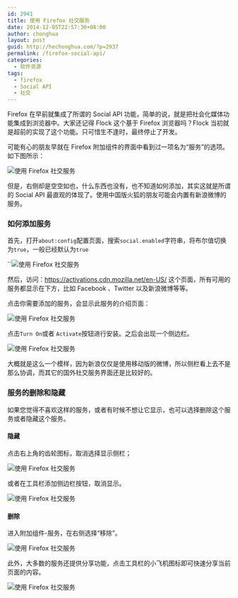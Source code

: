 ```yaml
---
id: 2941
title: 使用 Firefox 社交服务
date: 2014-12-05T22:57:30+08:00
author: chonghua
layout: post
guid: http://hechonghua.com/?p=2937
permalink: /firefox-social-api/
categories:
  - 软件资源
tags:
  - firefox
  - Social API
  - 社交
---
```

Firefox 在早前就集成了所谓的 Social API 功能，简单的说，就是把社会化媒体功能集成到浏览器中。大家还记得 Flock 这个基于 Firefox 浏览器吗？Flock 当初就是超前的实现了这个功能。只可惜生不逢时，最终停止了开发。

<!--more-->

可能有心的朋友早就在 Firefox 附加组件的界面中看到过一项名为“服务”的选项。如下图所示：

![使用 Firefox 社交服务](http://chonghua-1251666171.cos.ap-shanghai.myqcloud.com/SocialAPI.png) 

但是，右侧却是空空如也，什么东西也没有，也不知道如何添加，其实这就是所谓的 Social API 最直观的体现了。使用中国版火狐的朋友可能会内置有新浪微博的服务。

### 如何添加服务

首先，打开`about:config`配置页面，搜索`social.enabled`字符串，将布尔值切换为`true`，一般已经默认为`true`

``![使用 Firefox 社交服务](http://chonghua-1251666171.cos.ap-shanghai.myqcloud.com/socialapi1.png)

然后，访问：<a title="https://activations.cdn.mozilla.net/en-US/" href="https://activations.cdn.mozilla.net/en-US/" target="_blank">https://activations.cdn.mozilla.net/en-US/</a> 这个页面，所有可用的服务都显示在下方，比如 Facebook 、Twitter 以及新浪微博等等。

点击你需要添加的服务，会显示此服务的介绍页面：

![使用 Firefox 社交服务](http://chonghua-1251666171.cos.ap-shanghai.myqcloud.com/socialapi2.png) 

点击`Turn On`或者 `Activate`按钮进行安装。之后会出现一个侧边栏。

![使用 Firefox 社交服务](http://chonghua-1251666171.cos.ap-shanghai.myqcloud.com/socialapi3.png) 

大概就是这么一个模样，因为新浪仅仅是使用移动版的微博，所以侧栏看上去不是那么协调，而其它的国外社交服务界面还是比较好的。

### 服务的删除和隐藏

如果您觉得不喜欢这样的服务，或者有时候不想让它显示，也可以选择删除这个服务或者隐藏这个服务。

#### 隐藏

点击右上角的齿轮图标，取消选择显示侧栏；

![使用 Firefox 社交服务](http://chonghua-1251666171.cos.ap-shanghai.myqcloud.com/socialapi4.png) 

或者在工具栏添加侧边栏按钮，取消显示。

![使用 Firefox 社交服务](http://chonghua-1251666171.cos.ap-shanghai.myqcloud.com/socialapi5.png) 

#### 删除

进入附加组件-服务，在右侧选择“移除”。

![使用 Firefox 社交服务](http://chonghua-1251666171.cos.ap-shanghai.myqcloud.com/socialapi6.png) 

此外，大多数的服务还提供分享功能，点击工具栏的小飞机图标即可快速分享当前页面的内容。

![使用 Firefox 社交服务](http://chonghua-1251666171.cos.ap-shanghai.myqcloud.com/socialapi7.png)